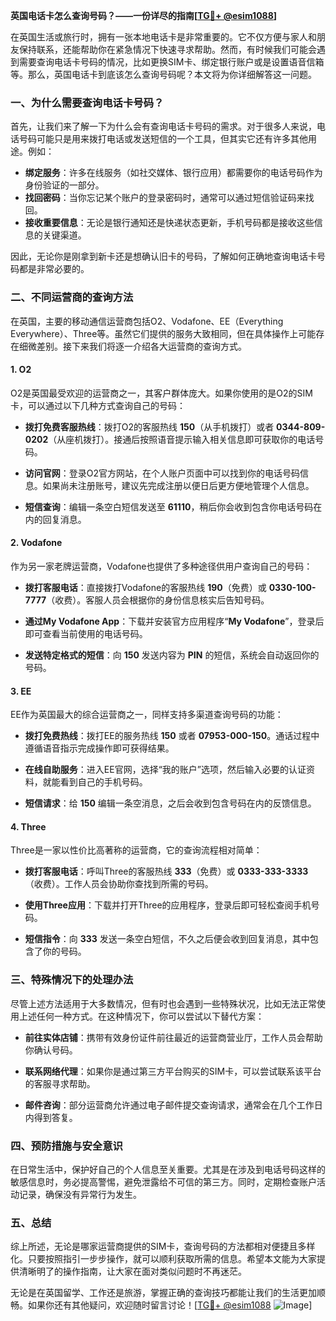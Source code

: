 **英国电话卡怎么查询号码？——一份详尽的指南[[TG💪+ @esim1088](https://t.me/s/esim1088)]**

在英国生活或旅行时，拥有一张本地电话卡是非常重要的。它不仅方便与家人和朋友保持联系，还能帮助你在紧急情况下快速寻求帮助。然而，有时候我们可能会遇到需要查询电话卡号码的情况，比如更换SIM卡、绑定银行账户或是设置语音信箱等。那么，英国电话卡到底该怎么查询号码呢？本文将为你详细解答这一问题。

### 一、为什么需要查询电话卡号码？

首先，让我们来了解一下为什么会有查询电话卡号码的需求。对于很多人来说，电话号码可能只是用来拨打电话或发送短信的一个工具，但其实它还有许多其他用途。例如：

- **绑定服务**：许多在线服务（如社交媒体、银行应用）都需要你的电话号码作为身份验证的一部分。
- **找回密码**：当你忘记某个账户的登录密码时，通常可以通过短信验证码来找回。
- **接收重要信息**：无论是银行通知还是快递状态更新，手机号码都是接收这些信息的关键渠道。

因此，无论你是刚拿到新卡还是想确认旧卡的号码，了解如何正确地查询电话卡号码都是非常必要的。

### 二、不同运营商的查询方法

在英国，主要的移动通信运营商包括O2、Vodafone、EE（Everything Everywhere）、Three等。虽然它们提供的服务大致相同，但在具体操作上可能存在细微差别。接下来我们将逐一介绍各大运营商的查询方式。

#### 1. O2

O2是英国最受欢迎的运营商之一，其客户群体庞大。如果你使用的是O2的SIM卡，可以通过以下几种方式查询自己的号码：

- **拨打免费客服热线**：拨打O2的客服热线 **150**（从手机拨打）或者 **0344-809-0202**（从座机拨打）。接通后按照语音提示输入相关信息即可获取你的电话号码。
  
- **访问官网**：登录O2官方网站，在个人账户页面中可以找到你的电话号码信息。如果尚未注册账号，建议先完成注册以便日后更方便地管理个人信息。

- **短信查询**：编辑一条空白短信发送至 **61110**，稍后你会收到包含你电话号码在内的回复消息。

#### 2. Vodafone

作为另一家老牌运营商，Vodafone也提供了多种途径供用户查询自己的号码：

- **拨打客服电话**：直接拨打Vodafone的客服热线 **190**（免费）或 **0330-100-7777**（收费）。客服人员会根据你的身份信息核实后告知号码。

- **通过My Vodafone App**：下载并安装官方应用程序“**My Vodafone**”，登录后即可查看当前使用的电话号码。

- **发送特定格式的短信**：向 **150** 发送内容为 **PIN** 的短信，系统会自动返回你的号码。

#### 3. EE

EE作为英国最大的综合运营商之一，同样支持多渠道查询号码的功能：

- **拨打免费热线**：拨打EE的服务热线 **150** 或者 **07953-000-150**。通话过程中遵循语音指示完成操作即可获得结果。

- **在线自助服务**：进入EE官网，选择“我的账户”选项，然后输入必要的认证资料，就能看到自己的手机号码。

- **短信请求**：给 **150** 编辑一条空消息，之后会收到包含号码在内的反馈信息。

#### 4. Three

Three是一家以性价比高著称的运营商，它的查询流程相对简单：

- **拨打客服电话**：呼叫Three的客服热线 **333**（免费）或 **0333-333-3333**（收费）。工作人员会协助你查找到所需的号码。

- **使用Three应用**：下载并打开Three的应用程序，登录后即可轻松查阅手机号码。

- **短信指令**：向 **333** 发送一条空白短信，不久之后便会收到回复消息，其中包含了你的号码。

### 三、特殊情况下的处理办法

尽管上述方法适用于大多数情况，但有时也会遇到一些特殊状况，比如无法正常使用上述任何一种方式。在这种情况下，你可以尝试以下替代方案：

- **前往实体店铺**：携带有效身份证件前往最近的运营商营业厅，工作人员会帮助你确认号码。
  
- **联系网络代理**：如果你是通过第三方平台购买的SIM卡，可以尝试联系该平台的客服寻求帮助。

- **邮件咨询**：部分运营商允许通过电子邮件提交查询请求，通常会在几个工作日内得到答复。

### 四、预防措施与安全意识

在日常生活中，保护好自己的个人信息至关重要。尤其是在涉及到电话号码这样的敏感信息时，务必提高警惕，避免泄露给不可信的第三方。同时，定期检查账户活动记录，确保没有异常行为发生。

### 五、总结

综上所述，无论是哪家运营商提供的SIM卡，查询号码的方法都相对便捷且多样化。只要按照指引一步步操作，就可以顺利获取所需的信息。希望本文能为大家提供清晰明了的操作指南，让大家在面对类似问题时不再迷茫。

无论是在英国留学、工作还是旅游，掌握正确的查询技巧都能让我们的生活更加顺畅。如果你还有其他疑问，欢迎随时留言讨论！[[TG💪+ @esim1088](https://t.me/s/esim1088) ![Image](https://i.postimg.cc/4NQfJmqS/Snipaste-2025-05-13-00-14-12.png)]